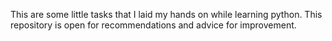 This are some little tasks that I laid my hands on while learning python.
This repository is open for recommendations and advice for improvement.